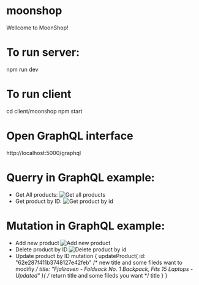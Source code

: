 # moonshop
Wellcome to MoonShop!
# To run server: 
npm run dev
# To run client
cd client/moonshop
npm start
# Open GraphQL interface
http://localhost:5000/graphql
# Querry in GraphQL example:
- Get All products:
![Get all products](https://i.ibb.co/hW713cx/get-all-products.png)
- Get product by ID:
![Get product by id](https://i.ibb.co/xHncz7S/get-product-by-id.png)
# Mutation in GraphQL example:
- Add new product
![Add new product](https://i.ibb.co/YcD49XD/add-new-product.png)
- Delete product by ID
![Delete product by id](https://i.ibb.co/WHkjnTm/delete-product-by-id.png)
- Update product by ID
mutation {
  updateProduct(
    id: "62e287f411b3748127e42feb"
    /* new title and some fileds want to modifiy */
    title: "Fjallraven - Foldsack No. 1 Backpack, Fits 15 Laptops - Updated"
  ){
    /* return title and some fileds you want */
    title
  }
}

